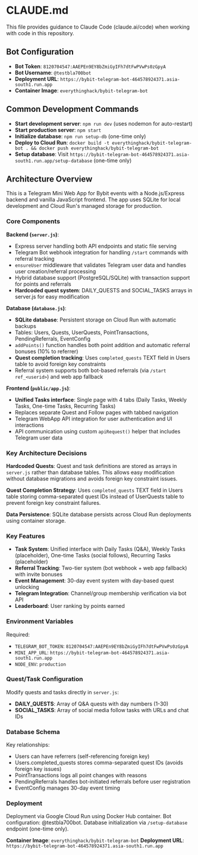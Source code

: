 # CLAUDE.md

This file provides guidance to Claude Code (claude.ai/code) when working with code in this repository.

## Bot Configuration

- **Bot Token**: `8120704547:AAEPEn9EY8bZmiGyIFh7dtFwPVwPs0zGpyA`
- **Bot Username**: `@testbla700bot`
- **Deployment URL**: `https://bybit-telegram-bot-464578924371.asia-south1.run.app`
- **Container Image**: `everythinghack/bybit-telegram-bot`

## Common Development Commands

- **Start development server**: `npm run dev` (uses nodemon for auto-restart)
- **Start production server**: `npm start`
- **Initialize database**: `npm run setup-db` (one-time only)
- **Deploy to Cloud Run**: `docker build -t everythinghack/bybit-telegram-bot . && docker push everythinghack/bybit-telegram-bot`
- **Setup database**: Visit `https://bybit-telegram-bot-464578924371.asia-south1.run.app/setup-database` (one-time only)

## Architecture Overview

This is a Telegram Mini Web App for Bybit events with a Node.js/Express backend and vanilla JavaScript frontend. The app uses SQLite for local development and Cloud Run's managed storage for production.

### Core Components

**Backend (`server.js`)**:
- Express server handling both API endpoints and static file serving
- Telegram Bot webhook integration for handling `/start` commands with referral tracking
- `ensureUser` middleware that validates Telegram user data and handles user creation/referral processing
- Hybrid database support (PostgreSQL/SQLite) with transaction support for points and referrals
- **Hardcoded quest system**: DAILY_QUESTS and SOCIAL_TASKS arrays in server.js for easy modification

**Database (`database.js`)**:
- **SQLite database**: Persistent storage on Cloud Run with automatic backups
- Tables: Users, Quests, UserQuests, PointTransactions, PendingReferrals, EventConfig
- `addPoints()` function handles both point addition and automatic referral bonuses (10% to referrer)
- **Quest completion tracking**: Uses `completed_quests` TEXT field in Users table to avoid foreign key constraints
- Referral system supports both bot-based referrals (via `/start ref_<userid>`) and web app fallback

**Frontend (`public/app.js`)**:
- **Unified Tasks interface**: Single page with 4 tabs (Daily Tasks, Weekly Tasks, One-time Tasks, Recurring Tasks)
- Replaces separate Quest and Follow pages with tabbed navigation
- Telegram WebApp API integration for user authentication and UI interactions
- API communication using custom `apiRequest()` helper that includes Telegram user data

### Key Architecture Decisions

**Hardcoded Quests**: Quest and task definitions are stored as arrays in `server.js` rather than database tables. This allows easy modification without database migrations and avoids foreign key constraint issues.

**Quest Completion Strategy**: Uses `completed_quests` TEXT field in Users table storing comma-separated quest IDs instead of UserQuests table to prevent foreign key constraint failures.

**Data Persistence**: SQLite database persists across Cloud Run deployments using container storage.

### Key Features

- **Task System**: Unified interface with Daily Tasks (Q&A), Weekly Tasks (placeholder), One-time Tasks (social follows), Recurring Tasks (placeholder)
- **Referral Tracking**: Two-tier system (bot webhook + web app fallback) with invite bonuses
- **Event Management**: 30-day event system with day-based quest unlocking
- **Telegram Integration**: Channel/group membership verification via bot API
- **Leaderboard**: User ranking by points earned

### Environment Variables

Required:
- `TELEGRAM_BOT_TOKEN`: `8120704547:AAEPEn9EY8bZmiGyIFh7dtFwPVwPs0zGpyA`
- `MINI_APP_URL`: `https://bybit-telegram-bot-464578924371.asia-south1.run.app`
- `NODE_ENV`: `production`

### Quest/Task Configuration

Modify quests and tasks directly in `server.js`:
- **DAILY_QUESTS**: Array of Q&A quests with day numbers (1-30)
- **SOCIAL_TASKS**: Array of social media follow tasks with URLs and chat IDs

### Database Schema

Key relationships:
- Users can have referrers (self-referencing foreign key)
- Users.completed_quests stores comma-separated quest IDs (avoids foreign key issues)
- PointTransactions logs all point changes with reasons
- PendingReferrals handles bot-initiated referrals before user registration
- EventConfig manages 30-day event timing

### Deployment

Deployment via Google Cloud Run using Docker Hub container. Bot configuration: @testbla700bot. Database initialization via `/setup-database` endpoint (one-time only).

**Container Image**: `everythinghack/bybit-telegram-bot`
**Deployment URL**: `https://bybit-telegram-bot-464578924371.asia-south1.run.app`